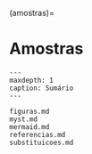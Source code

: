 (amostras)=
# Amostras

```{toctree}
---
maxdepth: 1
caption: Sumário
---

figuras.md
myst.md
mermaid.md
referencias.md
substituicoes.md
```